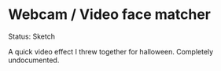 # Webcam / Video face matcher

Status: Sketch

A quick video effect I threw together for halloween. Completely undocumented.
